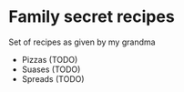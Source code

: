 # Family secret recipes

Set of recipes as given by my grandma

 - Pizzas (TODO)
 - Suases (TODO)
 - Spreads (TODO)
 
